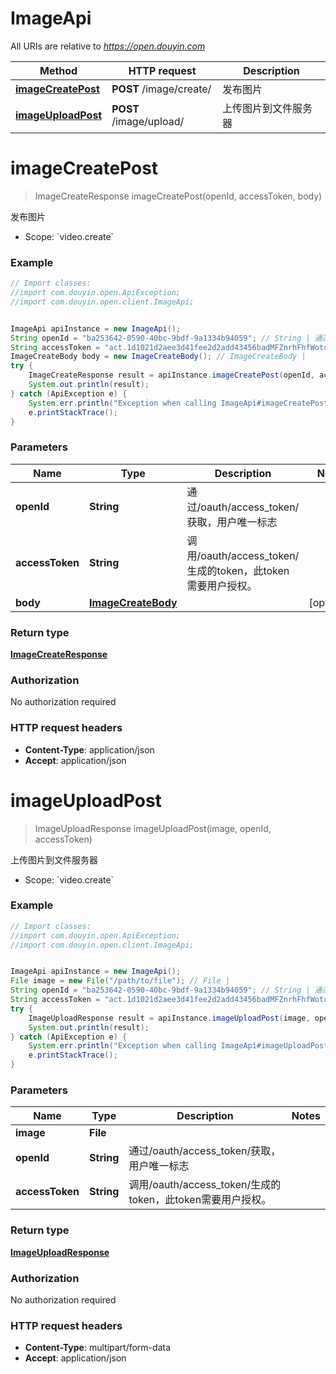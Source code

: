 # ImageApi

All URIs are relative to *https://open.douyin.com*

Method | HTTP request | Description
------------- | ------------- | -------------
[**imageCreatePost**](ImageApi.md#imageCreatePost) | **POST** /image/create/ | 发布图片
[**imageUploadPost**](ImageApi.md#imageUploadPost) | **POST** /image/upload/ | 上传图片到文件服务器

<a name="imageCreatePost"></a>
# **imageCreatePost**
> ImageCreateResponse imageCreatePost(openId, accessToken, body)

发布图片

* Scope: &#x60;video.create&#x60; 

### Example
```java
// Import classes:
//import com.douyin.open.ApiException;
//import com.douyin.open.client.ImageApi;


ImageApi apiInstance = new ImageApi();
String openId = "ba253642-0590-40bc-9bdf-9a1334b94059"; // String | 通过/oauth/access_token/获取，用户唯一标志
String accessToken = "act.1d1021d2aee3d41fee2d2add43456badMFZnrhFhfWotu3Ecuiuka27L56lr"; // String | 调用/oauth/access_token/生成的token，此token需要用户授权。
ImageCreateBody body = new ImageCreateBody(); // ImageCreateBody | 
try {
    ImageCreateResponse result = apiInstance.imageCreatePost(openId, accessToken, body);
    System.out.println(result);
} catch (ApiException e) {
    System.err.println("Exception when calling ImageApi#imageCreatePost");
    e.printStackTrace();
}
```

### Parameters

Name | Type | Description  | Notes
------------- | ------------- | ------------- | -------------
 **openId** | **String**| 通过/oauth/access_token/获取，用户唯一标志 |
 **accessToken** | **String**| 调用/oauth/access_token/生成的token，此token需要用户授权。 |
 **body** | [**ImageCreateBody**](ImageCreateBody.md)|  | [optional]

### Return type

[**ImageCreateResponse**](ImageCreateResponse.md)

### Authorization

No authorization required

### HTTP request headers

 - **Content-Type**: application/json
 - **Accept**: application/json

<a name="imageUploadPost"></a>
# **imageUploadPost**
> ImageUploadResponse imageUploadPost(image, openId, accessToken)

上传图片到文件服务器

* Scope: &#x60;video.create&#x60; 

### Example
```java
// Import classes:
//import com.douyin.open.ApiException;
//import com.douyin.open.client.ImageApi;


ImageApi apiInstance = new ImageApi();
File image = new File("/path/to/file"); // File | 
String openId = "ba253642-0590-40bc-9bdf-9a1334b94059"; // String | 通过/oauth/access_token/获取，用户唯一标志
String accessToken = "act.1d1021d2aee3d41fee2d2add43456badMFZnrhFhfWotu3Ecuiuka27L56lr"; // String | 调用/oauth/access_token/生成的token，此token需要用户授权。
try {
    ImageUploadResponse result = apiInstance.imageUploadPost(image, openId, accessToken);
    System.out.println(result);
} catch (ApiException e) {
    System.err.println("Exception when calling ImageApi#imageUploadPost");
    e.printStackTrace();
}
```

### Parameters

Name | Type | Description  | Notes
------------- | ------------- | ------------- | -------------
 **image** | **File**|  |
 **openId** | **String**| 通过/oauth/access_token/获取，用户唯一标志 |
 **accessToken** | **String**| 调用/oauth/access_token/生成的token，此token需要用户授权。 |

### Return type

[**ImageUploadResponse**](ImageUploadResponse.md)

### Authorization

No authorization required

### HTTP request headers

 - **Content-Type**: multipart/form-data
 - **Accept**: application/json

